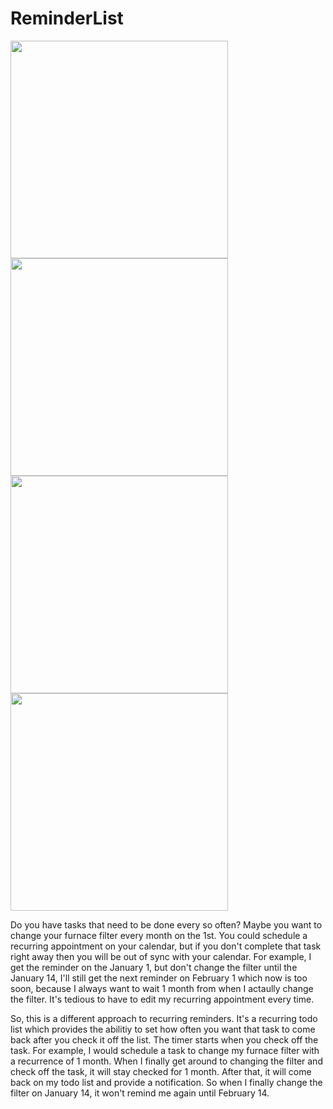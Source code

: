 # ReminderList
<img src="https://user-images.githubusercontent.com/5169868/69540324-566ee880-0f54-11ea-924b-2594b4668d3d.png" width="348"/>
<img src="https://user-images.githubusercontent.com/5169868/69540351-61297d80-0f54-11ea-90e4-34d2b1af86e4.png" width="348"/>
<img src="https://user-images.githubusercontent.com/5169868/69540361-6686c800-0f54-11ea-95fb-2993d3ca8087.png" width="348"/>
<img src="https://user-images.githubusercontent.com/5169868/65595677-44c49100-df63-11e9-8156-656484956c48.png" width="348"/>

Do you have tasks that need to be done every so often? Maybe you want to change your furnace filter every month on the 1st. You could schedule a recurring appointment on your calendar, but if you don't complete that task right away then you will be out of sync with your calendar. For example, I get the reminder on the January 1, but don't change the filter until the January 14, I'll still get the next reminder on February 1 which now is too soon, because I always want to wait 1 month from when I actaully change the filter. It's tedious to have to edit my recurring appointment every time.

So, this is a different approach to recurring reminders. It's a recurring todo list which provides the abilitiy to set how often you want that task to come back after you check it off the list. The timer starts when you check off the task. For example, I would schedule a task to change my furnace filter with a recurrence of 1 month. When I finally get around to changing the filter and check off the task, it will stay checked for 1 month. After that, it will come back on my todo list and provide a notification. So when I finally change the filter on January 14, it won't remind me again until February 14.
